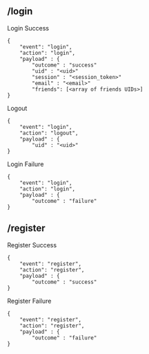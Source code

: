 ## /login

Login Success
```
{
    "event": "login",
    "action": "login",
    "payload" : {
        "outcome" : "success"
        "uid" : "<uid>"
        "session" : "<session_token>"
        "email" : "<email>"
        "friends": [<array of friends UIDs>]
}
```

Logout
```
{
    "event": "login",
    "action": "logout",
    "payload" : {
        "uid" : "<uid>"
}
```

Login Failure
```
{
    "event": "login",
    "action": "login",
    "payload" : {
        "outcome" : "failure"
}
```


## /register

Register Success

```
{
    "event": "register",
    "action": "register",
    "payload" : {
        "outcome" : "success"
}
```

Register Failure

```
{
    "event": "register",
    "action": "register",
    "payload" : {
        "outcome" : "failure"
}
```




